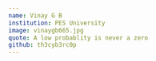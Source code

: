 ```yaml
---
name: Vinay G B 
institution: PES University
image: vinaygb665.jpg
quote: A low probablity is never a zero
github: th3cyb3rc0p
---
```

